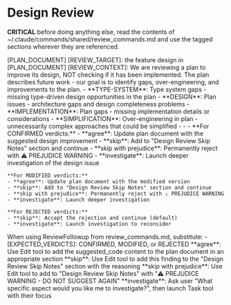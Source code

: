 # Design Review

**CRITICAL** before doing anything else, read the contents of ~/.claude/commands/shared/review_commands.md and use the tagged sections wherever they are referenced.

<ExecutionSteps/>

<ReviewContext>
[PLAN_DOCUMENT] <PlanDocument/>
[REVIEW_TARGET]: the feature design in [PLAN_DOCUMENT]
[REVIEW_CONTEXT]: We are reviewing a plan to improve its design, NOT checking if it has been implemented. The plan describes future work - our goal is to identify gaps, over-engineering, and improvements to the plan.
</ReviewContext>


<ReviewCategories>
- **TYPE-SYSTEM**: Type system gaps - missing type-driven design opportunities in the plan
- **DESIGN**: Plan issues - architecture gaps and design completeness problems
- **IMPLEMENTATION**: Plan gaps - missing implementation details or considerations
- **SIMPLIFICATION**: Over-engineering in plan - unnecessarily complex approaches that could be simplified
</ReviewCategories>

<ReviewConstraints>
    - <SkipNotesCheck/>
    - <TypeSystemPrinciples/>
    - <DocumentComprehension/>
</ReviewConstraints>

<ReviewKeywords>
    **For CONFIRMED verdicts:**
    - **agree**: Update plan document with the suggested design improvement
    - **skip**: Add to "Design Review Skip Notes" section and continue
    - **skip with prejudice**: Permanently reject with ⚠️ PREJUDICE WARNING
    - **investigate**: Launch deeper investigation of the design issue
    
    **For MODIFIED verdicts:**
    - **agree**: Update plan document with the modified version
    - **skip**: Add to "Design Review Skip Notes" section and continue
    - **skip with prejudice**: Permanently reject with ⚠️ PREJUDICE WARNING
    - **investigate**: Launch deeper investigation
    
    **For REJECTED verdicts:**
    - **skip**: Accept the rejection and continue (default)
    - **investigate**: Launch investigation to reconsider
</ReviewKeywords>

<ReviewFollowupParameters>
    When using ReviewFollowup from review_commands.md, substitute:
    - [EXPECTED_VERDICTS]: CONFIRMED, MODIFIED, or REJECTED
</ReviewFollowupParameters>

<KeywordExecution>
    **agree**: Use Edit tool to add the suggested_code content to the plan document in an appropriate section
    **skip**: Use Edit tool to add this finding to the "Design Review Skip Notes" section with the reasoning
    **skip with prejudice**: Use Edit tool to add to "Design Review Skip Notes" with "⚠️ PREJUDICE WARNING - DO NOT SUGGEST AGAIN"
    **investigate**: Ask user "What specific aspect would you like me to investigate?", then launch Task tool with their focus
</KeywordExecution>
